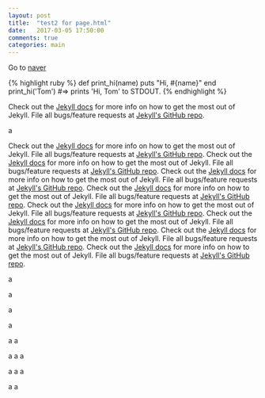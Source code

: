 ```yaml
---
layout: post
title:  "test2 for page.html"
date:   2017-03-05 17:50:00
comments: true
categories: main
---
```


Go to [naver][naver]

{% highlight ruby %}
def print_hi(name)
  puts "Hi, #{name}"
end
print_hi('Tom')
#=> prints 'Hi, Tom' to STDOUT.
{% endhighlight %}

Check out the [Jekyll docs][jekyll] for more info on how to get the most out of Jekyll. File all bugs/feature requests at [Jekyll's GitHub repo][jekyll-gh].

a

Check out the [Jekyll docs][jekyll] for more info on how to get the most out of Jekyll. File all bugs/feature requests at [Jekyll's GitHub repo][jekyll-gh].
Check out the [Jekyll docs][jekyll] for more info on how to get the most out of Jekyll. File all bugs/feature requests at [Jekyll's GitHub repo][jekyll-gh].
Check out the [Jekyll docs][jekyll] for more info on how to get the most out of Jekyll. File all bugs/feature requests at [Jekyll's GitHub repo][jekyll-gh].
Check out the [Jekyll docs][jekyll] for more info on how to get the most out of Jekyll. File all bugs/feature requests at [Jekyll's GitHub repo][jekyll-gh].
Check out the [Jekyll docs][jekyll] for more info on how to get the most out of Jekyll. File all bugs/feature requests at [Jekyll's GitHub repo][jekyll-gh].
Check out the [Jekyll docs][jekyll] for more info on how to get the most out of Jekyll. File all bugs/feature requests at [Jekyll's GitHub repo][jekyll-gh].
Check out the [Jekyll docs][jekyll] for more info on how to get the most out of Jekyll. File all bugs/feature requests at [Jekyll's GitHub repo][jekyll-gh].
Check out the [Jekyll docs][jekyll] for more info on how to get the most out of Jekyll. File all bugs/feature requests at [Jekyll's GitHub repo][jekyll-gh].

a

a

a

a

a
a

a
a
a

a
a
a

a
a

[jekyll-gh]: https://github.com/mojombo/jekyll
[jekyll]:    http://jekyllrb.com
[naver]: http://www.naver.com/
